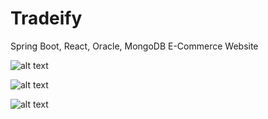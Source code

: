 # Tradeify
Spring Boot, React, Oracle, MongoDB E-Commerce Website

![alt text](https://www.hizliresim.com/68v7oxz)

![alt text](https://www.hizliresim.com/acmdtsk)

![alt text](https://www.hizliresim.com/pfnwouh)

